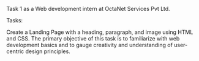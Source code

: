 Task 1 as a Web development intern at OctaNet Services Pvt Ltd.

Tasks:

Create a Landing Page with a heading, paragraph, and image using HTML and CSS. The primary objective of this task is to familiarize with web development basics and to gauge creativity and understanding of user-centric design principles.
